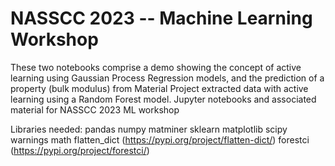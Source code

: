 # NASSCC 2023 -- Machine Learning Workshop
These two notebooks comprise a demo showing the concept of active learning using Gaussian Process Regression models, and the prediction of a property (bulk modulus) from Material Project extracted data with active learning using a Random Forest model.
Jupyter notebooks and associated material for NASSCC 2023 ML workshop

Libraries needed:
pandas
numpy
matminer
sklearn
matplotlib
scipy
warnings
math
flatten_dict (https://pypi.org/project/flatten-dict/)
forestci (https://pypi.org/project/forestci/)

